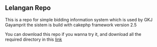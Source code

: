 ## Lelangan Repo
This is a repo for simple bidding information system which is used by GKJ Gayamprit
the sistem is build with cakephp framework version 2.5

You can download this repo if you wanna try it,
and download all the required directory in this [link](https://www.dropbox.com/s/4waom5ndmgva5ss/cakephp-cakephp-2.5.3-0-gac9af7e.zip?dl=0)
